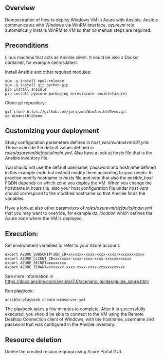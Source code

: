 ## Overview
Demonstration of how to deploy Windows VM in Azure with Ansible. 
Ansible communicates with Windows via WinRM interface. _azurevm_ role automatically installs WinRM to VM so that no manual steps are required.

## Preconditions
Linux machine that acts as Ansible client. It could be also a Docker container, for example centos:latest.

Install Ansible and other required modules:
```
yum -y install epel-release
yum -y install git python-pip
pip install ansible
pip install pywinrm packaging msrestazure ansible[azure]
```

Clone git repository:
```
git clone https://github.com/jurajama/WinAnsibleDemo.git
cd WinAnsibleDemo
```

## Customizing your deployment

Study configuration parameters defined in _host_vars/wintestvm001.yml_. Those override the default values defined in _roles/azurevm/defaults/main.yml_. Also have a look at _hosts_ file that is the Ansible inventory file.

You should not use the default username, password and hostname defined in this example code but instead modify them according to your needs. In practise modify hostname in _hosts_ file and note that also the _ansible_host_ FQDN depends on which zone you deploy the VM. When you change the hostname in _hosts_ file, also your host configuration file under _host_vars_ should correspond to the modified hostname so that Ansible finds the variables.

Have a look at also other parameters of _roles/azurevm/defaults/main.yml_ that you may want to override, for example _az_location_ which defines the Azure zone where the VM is deployed.

## Execution:
Set environment variables to refer to your Azure account:
```
export AZURE_SUBSCRIPTION_ID=xxxxxxx-xxxx-xxxx-xxxx-xxxxxxxxxxxx
export AZURE_CLIENT_ID=xxxxxxx-xxxx-xxxx-xxxx-xxxxxxxxxxxx
export AZURE_SECRET=xxxxxxxx
export AZURE_TENANT=xxxxxxx-xxxx-xxxx-xxxx-xxxxxxxxxxxx
```

See more information in https://docs.ansible.com/ansible/2.6/scenario_guides/guide_azure.html

Run playbook:
```
ansible-playbook create-winserver.yml
```

The playbook takes a few minutes to complete. After it is successfully executed, you should be able to connect to the VM using the Remote Desktop Connection client of Windows, with the hostname, username and password that was configured in the Ansible inventory.

## Resource deletion
Delete the created resource group using Azure Portal GUI.

